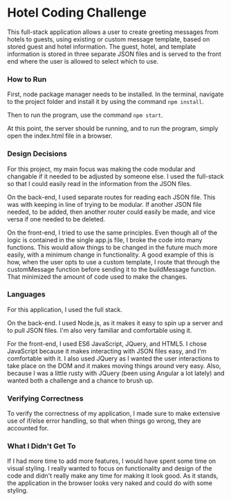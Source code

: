 # Hotel Coding Challenge

This full-stack application allows a user to create greeting messages from hotels to guests, using existing or custom message template, based on stored guest and hotel information. The guest, hotel, and template information is stored in three separate JSON files and is served to the front end where the user is allowed to select which to use.

### How to Run

First, node package manager needs to be installed. In the terminal, navigate to the project folder and install it by using the command ```npm install```.

Then to run the program, use the command ``npm start``.

At this point, the server should be running, and to run the program, simply open the index.html file in a browser.

### Design Decisions

For this project, my main focus was making the code modular and changable if it needed to be adjusted by someone else. I used the full-stack so that I could easily read in the information from the JSON files.

On the back-end, I used separate routes for reading each JSON file. This was with keeping in line of trying to be modular. If another JSON file needed, to be added, then another router could easily be made, and vice versa if one needed to be deleted.

On the front-end, I tried to use the same principles. Even though all of the logic is contained in the single app.js file, I broke the code into many functions. This would allow things to be changed in the future much more easily, with a minimum change in functionality. A good example of this is how, when the user opts to use a custom template, I route that through the customMessage function before sending it to the buildMessage function. That minimized the amount of code used to make the changes.

### Languages

For this application, I used the full stack.

On the back-end. I used Node.js, as it makes it easy to spin up a server and to pull JSON files. I'm also very familiar and comfortable using it.

For the front-end, I used ES6 JavaScript, JQuery, and HTML5. I chose JavaScript because it makes interacting with JSON files easy, and I'm comfortable with it. I also used JQuery as I wanted the user interactions to take place on the DOM and it makes moving things around very easy. Also, because I was a little rusty with JQuery (been using Angular a lot lately) and wanted both a challenge and a chance to brush up.

### Verifying Correctness

To verify the correctness of my application, I made sure to make extensive use of if/else error handling, so that when things go wrong, they are accounted for.

### What I Didn't Get To

If I had more time to add more features, I would have spent some time on visual styling. I really wanted to focus on functionality and design of the code and didn't really make any time for making it look good. As it stands, the application in the browser looks very naked and could do with some styling. 